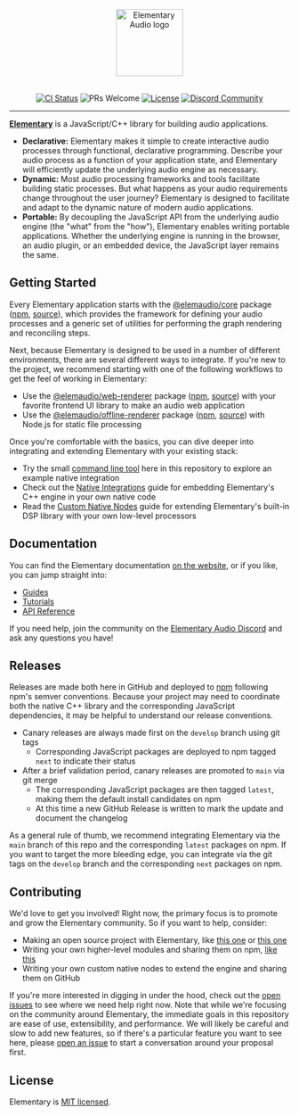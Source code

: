 <div align="center">
  <img height="120px" src="https://www.elementary.audio/Lockup.svg" alt="Elementary Audio logo" />
  <br /><br />

  [![CI Status](https://github.com/elemaudio/elementary/actions/workflows/main.yml/badge.svg)](https://github.com/elemaudio/elementary/actions)
  ![PRs Welcome](https://img.shields.io/badge/PRs-welcome-brightgreen.svg)
  [![License](https://img.shields.io/badge/license-MIT-blue.svg)](https://github.com/elemaudio/elementary/blob/main/LICENSE.md)
  [![Discord Community](https://img.shields.io/discord/826071713426178078?label=Discord)](https://discord.gg/xSu9JjHwYc)

</div>

---

[**Elementary**](https://elementary.audio) is a JavaScript/C++ library for building audio applications.

* **Declarative:** Elementary makes it simple to create interactive audio processes through functional, declarative programming. Describe your audio process as a function of your application state, and Elementary will efficiently update the underlying audio engine as necessary.
* **Dynamic:** Most audio processing frameworks and tools facilitate building static processes. But what happens as your audio requirements change throughout the user journey? Elementary is designed to facilitate and adapt to the dynamic nature of modern audio applications.
* **Portable:** By decoupling the JavaScript API from the underlying audio engine (the "what" from the "how"), Elementary enables writing portable applications. Whether the underlying engine is running in the browser, an audio plugin, or an embedded device, the JavaScript layer remains the same.

## Getting Started

Every Elementary application starts with the [@elemaudio/core](https://www.elementary.audio/docs/packages/core) package ([npm](https://www.npmjs.com/package/@elemaudio/core), [source](./js/packages/core)), which provides the
framework for defining your audio processes and a generic set of utilities for performing the graph rendering and reconciling steps.

Next, because Elementary is designed to be used in a number of different environments, there are several different ways to integrate.
If you're new to the project, we recommend starting with one of the following workflows to get the feel of working in Elementary:

* Use the [@elemaudio/web-renderer](https://www.elementary.audio/docs/packages/web-renderer) package ([npm](https://www.npmjs.com/package/@elemaudio/web-renderer), [source](./js/packages/web-renderer)) with your favorite frontend UI library to make an audio web application
* Use the [@elemaudio/offline-renderer](https://www.elementary.audio/docs/packages/offline-renderer) package ([npm](https://www.npmjs.com/package/@elemaudio/offline-renderer), [source](./js/packages/offline-renderer)) with Node.js for static file processing

Once you're comfortable with the basics, you can dive deeper into integrating and extending Elementary with your existing stack:

* Try the small [command line tool](https://github.com/elemaudio/elementary/tree/main/cli) here in this repository to explore an example native integration
* Check out the [Native Integrations](https://www.elementary.audio/docs/guides/Native_Integrations) guide for embedding Elementary's C++ engine in your own native code
* Read the [Custom Native Nodes](https://www.elementary.audio/docs/guides/Custom_Native_Nodes) guide for extending Elementary's built-in DSP library with your own low-level processors

## Documentation

You can find the Elementary documentation [on the website](https://elementary.audio/), or if you like, you can jump straight into:

* [Guides](https://elementary.audio/docs/guides/Making_Sound/)
* [Tutorials](https://www.elementary.audio/resources)
* [API Reference](https://elementary.audio/docs/reference)

If you need help, join the community on the [Elementary Audio Discord](https://discord.gg/xSu9JjHwYc) and ask any questions you have!

## Releases

Releases are made both here in GitHub and deployed to [npm](https://www.npmjs.com) following npm's semver conventions. Because your project may need to coordinate both
the native C++ library and the corresponding JavaScript dependencies, it may be helpful to understand our release conventions.

* Canary releases are always made first on the `develop` branch using git tags
    * Corresponding JavaScript packages are deployed to npm tagged `next` to indicate their status
* After a brief validation period, canary releases are promoted to `main` via git merge
    * The corresponding JavaScript packages are then tagged `latest`, making them the default install candidates on npm
    * At this time a new GitHub Release is written to mark the update and document the changelog

As a general rule of thumb, we recommend integrating Elementary via the `main` branch of this repo and the corresponding `latest` packages on npm. If you
want to target the more bleeding edge, you can integrate via the git tags on the `develop` branch and the corresponding `next` packages on npm.

## Contributing

We'd love to get you involved! Right now, the primary focus is to promote and grow the Elementary community. So if you want to help, consider:

* Making an open source project with Elementary, like [this one](https://github.com/bgins/coincident-spectra) or [this one](https://github.com/teetow/elementary_grid)
* Writing your own higher-level modules and sharing them on npm, [like this](https://github.com/nick-thompson/drumsynth/)
* Writing your own custom native nodes to extend the engine and sharing them on GitHub

If you're more interested in digging in under the hood, check out the [open issues](https://github.com/elemaudio/elementary/issues) to see where we need help right now. Note that while we're
focusing on the community around Elementary, the immediate goals in this repository are ease of use, extensibility, and performance. We will likely be
careful and slow to add new features, so if there's a particular feature you want to see here, please [open an issue](https://github.com/elemaudio/elementary/issues/new) to start a conversation around your
proposal first.

## License

Elementary is [MIT licensed](./LICENSE.md).
